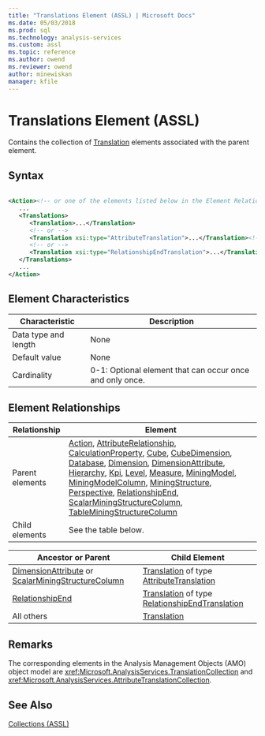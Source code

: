 ```yaml
---
title: "Translations Element (ASSL) | Microsoft Docs"
ms.date: 05/03/2018
ms.prod: sql
ms.technology: analysis-services
ms.custom: assl
ms.topic: reference
ms.author: owend
ms.reviewer: owend
author: minewiskan
manager: kfile
---
```

# Translations Element (ASSL)

  Contains the collection of [Translation](../../../analysis-services/scripting/objects/translation-element-assl.md) elements associated with the parent element.  
  
## Syntax  
  
```xml  
  
<Action><!-- or one of the elements listed below in the Element Relationships table -->  
   ...  
   <Translations>  
      <Translation>...</Translation>  
      <!-- or -->  
      <Translation xsi:type="AttributeTranslation">...</Translation><!-- parent: DimensionAttribute or ScalarMiningStructureColumn -->  
      <!-- or -->  
      <Translation xsi:type="RelationshipEndTranslation">...</Translation><!-- parent: RelationshipEnd -->  
   </Translations>  
   ...  
</Action>  
```  
  
## Element Characteristics  
  
|Characteristic|Description|  
|--------------------|-----------------|  
|Data type and length|None|  
|Default value|None|  
|Cardinality|0-1: Optional element that can occur once and only once.|  
  
## Element Relationships  
  
|Relationship|Element|  
|------------------|-------------|  
|Parent elements|[Action](../../../analysis-services/scripting/objects/action-element-assl.md), [AttributeRelationship](../../../analysis-services/scripting/objects/attributerelationship-element-assl.md), [CalculationProperty](../../../analysis-services/scripting/objects/calculationproperty-element-assl.md), [Cube](../../../analysis-services/scripting/objects/cube-element-assl.md), [CubeDimension](../../../analysis-services/scripting/data-type/cubedimension-data-type-assl.md), [Database](../../../analysis-services/scripting/objects/database-element-assl.md), [Dimension](../../../analysis-services/scripting/objects/dimension-element-assl.md), [DimensionAttribute](../../../analysis-services/scripting/data-type/dimensionattribute-data-type-assl.md), [Hierarchy](../../../analysis-services/scripting/objects/hierarchy-element-assl.md), [Kpi](../../../analysis-services/scripting/objects/kpi-element-assl.md), [Level](../../../analysis-services/scripting/objects/level-element-assl.md), [Measure](../../../analysis-services/scripting/objects/measure-element-assl.md), [MiningModel](../../../analysis-services/scripting/objects/miningmodel-element-assl.md), [MiningModelColumn](../../../analysis-services/scripting/data-type/miningmodelcolumn-data-type-assl.md), [MiningStructure](../../../analysis-services/scripting/objects/miningstructure-element-assl.md), [Perspective](../../../analysis-services/scripting/objects/perspective-element-assl.md), [RelationshipEnd](../../../analysis-services/scripting/data-type/relationshipend-data-type-assl.md), [ScalarMiningStructureColumn](../../../analysis-services/scripting/data-type/scalarminingstructurecolumn-data-type-assl.md), [TableMiningStructureColumn](../../../analysis-services/scripting/data-type/tableminingstructurecolumn-data-type-assl.md)|  
|Child elements|See the table below.|  
  
|Ancestor or Parent|Child Element|  
|------------------------|-------------------|  
|[DimensionAttribute](../../../analysis-services/scripting/data-type/dimensionattribute-data-type-assl.md) or [ScalarMiningStructureColumn](../../../analysis-services/scripting/data-type/scalarminingstructurecolumn-data-type-assl.md)|[Translation](../../../analysis-services/scripting/objects/translation-element-assl.md) of type [AttributeTranslation](../../../analysis-services/scripting/data-type/attributetranslation-data-type-assl.md)|  
|[RelationshipEnd](../../../analysis-services/scripting/data-type/relationshipend-data-type-assl.md)|[Translation](../../../analysis-services/scripting/data-type/relationshipendtranslation-element-assl.md) of type [RelationshipEndTranslation](../../../analysis-services/scripting/data-type/relationshipendtranslation-element-assl.md)|  
|All others|[Translation](../../../analysis-services/scripting/objects/translation-element-assl.md)|  
  
## Remarks  
 The corresponding elements in the Analysis Management Objects (AMO) object model are <xref:Microsoft.AnalysisServices.TranslationCollection> and <xref:Microsoft.AnalysisServices.AttributeTranslationCollection>.  
  
## See Also  
 [Collections &#40;ASSL&#41;](../../../analysis-services/scripting/collections/collections-assl.md)  
  
  
